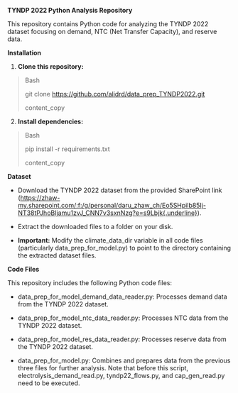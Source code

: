 **TYNDP 2022 Python Analysis Repository**

This repository contains Python code for analyzing the TYNDP 2022
dataset focusing on demand, NTC (Net Transfer Capacity), and reserve
data.

**Installation**

1.  **Clone this repository:**

> Bash
>
> git clone https://github.com/alidrd/data_prep_TYNDP2022.git
>
> content_copy

2.  **Install dependencies:**

> Bash
>
> pip install -r requirements.txt
>
> content_copy

**Dataset**

- Download the TYNDP 2022 dataset from the provided SharePoint link
  (https://zhaw-my.sharepoint.com/:f:/g/personal/daru_zhaw_ch/Eo5SHpilb85Ij-NT38tPJhoBIjamu1zvJ_CNN7v3sxnNzg?e=s9Lbjk{.underline}).

- Extract the downloaded files to a folder on your disk.

- **Important:** Modify the climate_data_dir variable in all code
  files (particularly data_prep_for_model.py) to point to the
  directory containing the extracted dataset files.

**Code Files**

This repository includes the following Python code files:

- data_prep_for_model_demand_data_reader.py: Processes demand data
  from the TYNDP 2022 dataset.

- data_prep_for_model_ntc_data_reader.py: Processes NTC data from the
  TYNDP 2022 dataset.

- data_prep_for_model_res_data_reader.py: Processes reserve data from
  the TYNDP 2022 dataset.

- data_prep_for_model.py: Combines and prepares data from the previous
  three files for further analysis. Note that before this script, electrolysis_demand_read.py, tyndp22_flows.py, and cap_gen_read.py need to be executed.
